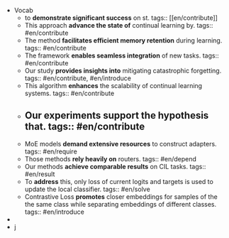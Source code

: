 - Vocab
	- to **demonstrate significant success** on st. tags:: [[en/contribute]]
	- This approach **advance the state of** continual learning by. tags:: #en/contribute
	- The method **facilitates efficient memory retention** during learning. tags:: #en/contribute
	- The framework **enables seamless integration** of new tasks. tags:: #en/contribute
	- Our study **provides insights into** mitigating catastrophic forgetting. tags:: #en/contribute, #en/introduce
	- This algorithm **enhances** the scalability of continual learning systems. tags:: #en/contribute
	- Our experiments **support** the hypothesis that. tags:: #en/contribute
		-
	- MoE models **demand extensive resources** to construct adapters. tags:: #en/require
	- Those methods **rely heavily on** routers. tags:: #en/depend
	- Our methods **achieve comparable results** on CIL tasks. tags:: #en/result
	- To **address** this, only loss of current logits and targets is used to update the local classifier. tags:: #en/solve
	- Contrastive Loss **promotes** closer embeddings for samples of the the same class while separating embeddings of different classes. tags:: #en/introduce
-
- j